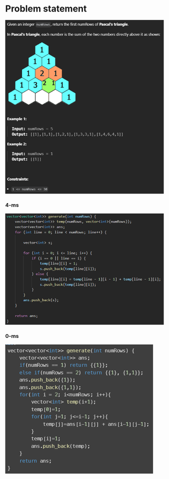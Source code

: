# Problem statement

![alt text](image-3.png)

### 4-ms

![alt text](image-4.png)

### 0-ms

![alt text](image-5.png)